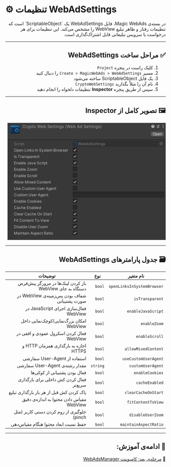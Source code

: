 # ⚙️ تنظیمات WebAdSettings

<div dir="rtl">
در بسته‌ی Magic WebAds، فایل WebAdSettings یک `ScriptableObject` است که تنظیمات رفتار و ظاهر تبلیغ WebView را مشخص می‌کند. این تنظیمات برای هر درخواست یا سرویس تبلیغاتی قابل اشتراک‌گذاری است.

---

## ✅ مراحل ساخت WebAdSettings

1. کلیک راست در پنجره `Project`
2. مسیر `Create > MagicWebAds > WebAdSettings` را دنبال کنید
3. یک فایل ScriptableObject ساخته می‌شود
4. نام آن را مثلاً بگذارید `CryptoWebSettings`
5. سپس از طریق پنجره **Inspector** تنظیمات دلخواه را انجام دهید

---

## 🖼 تصویر کامل از Inspector

<p dir="rtl">
<img src="../Images/webadsettings-inspector.png" alt="WebAdSettings Inspector">
</p>

---

## 🗃 جدول پارامترهای WebAdSettings

| نام متغیر              | نوع         | توضیحات                                                                 |
|------------------------|--------------|--------------------------------------------------------------------------|
| `openLinksInSystemBrowser` | `bool`       | باز کردن لینک‌ها در مرورگر پیش‌فرض دستگاه به جای WebView             |
| `isTransparent`        | `bool`       | شفاف بودن پس‌زمینه‌ی WebView در صورت پشتیبانی                         |
| `enableJavaScript`     | `bool`       | فعال‌سازی اجرای JavaScript در WebView                                   |
| `enableZoom`           | `bool`       | امکان بزرگ‌نمایی/کوچک‌نمایی داخل WebView                               |
| `enableScroll`         | `bool`       | فعال کردن اسکرول عمودی و افقی در WebView                               |
| `allowMixedContent`    | `bool`       | اجازه به بارگذاری همزمان HTTP و HTTPS                                  |
| `useCustomUserAgent`   | `bool`       | استفاده از User-Agent سفارشی                                            |
| `customUserAgent`      | `string`     | مقدار رشته‌ی User-Agent سفارشی                                          |
| `enableCookies`        | `bool`       | فعال بودن پشتیبانی از کوکی‌ها                                          |
| `cacheEnabled`         | `bool`       | فعال کردن کش داخلی برای بارگذاری سریع‌تر                              |
| `clearCacheOnStart`    | `bool`       | پاک کردن کش قبل از هر بار بارگذاری تبلیغ                              |
| `fitContentToView`     | `bool`       | مقیاس دادن محتوا به اندازه‌ی دقیق WebView                             |
| `disableUserZoom`      | `bool`       | جلوگیری از زوم کردن دستی کاربر (مثل pinch)                            |
| `maintainAspectRatio`  | `bool`       | حفظ نسبت ابعاد محتوا هنگام مقیاس‌دهی                                  |

---

## 🧩 ادامه‌ی آموزش:
📄 [مرحله‌ی بعد: کامپوننت WebAdsManager](webadsmanager.md)
</div>